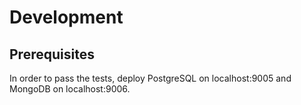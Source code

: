 # Development

## Prerequisites

In order to pass the tests, deploy PostgreSQL on localhost:9005 and MongoDB on
localhost:9006.
